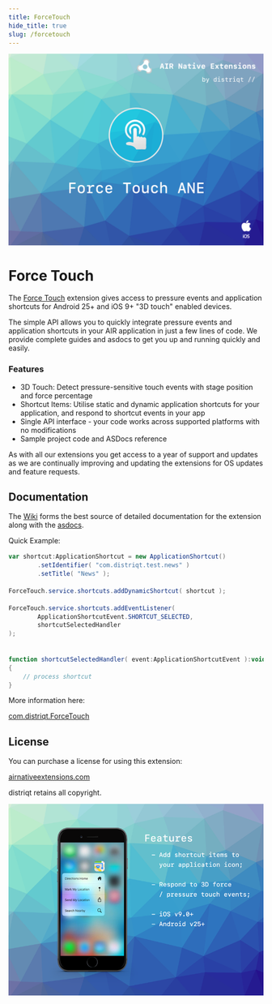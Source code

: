 ```yaml
---
title: ForceTouch
hide_title: true
slug: /forcetouch
---
```


![](images/hero.png)

# Force Touch

The [Force Touch](https://airnativeextensions.com/extension/com.distriqt.ForceTouch) 
extension gives access to pressure events and application shortcuts for Android 25+ and iOS 9+ "3D touch" enabled devices.

The simple API allows you to quickly integrate pressure events and application shortcuts in your AIR application in just a few lines of code. 
We provide complete guides and asdocs to get you up and running quickly and easily.


### Features

- 3D Touch: Detect pressure-sensitive touch events with stage position and force percentage
- Shortcut Items: Utilise static and dynamic application shortcuts for your application, and respond to shortcut events in your app
- Single API interface - your code works across supported platforms with no modifications
- Sample project code and ASDocs reference


As with all our extensions you get access to a year of support and updates as we are 
continually improving and updating the extensions for OS updates and feature requests.


## Documentation

The [Wiki](https://github.com/distriqt/ANE-ForceTouch/wiki) forms the best source of detailed documentation for the extension along with the [asdocs](https://docs.airnativeextensions.com/asdocs/forcetouch). 

Quick Example: 

```actionscript
var shortcut:ApplicationShortcut = new ApplicationShortcut()
        .setIdentifier( "com.distriqt.test.news" )
        .setTitle( "News" );

ForceTouch.service.shortcuts.addDynamicShortcut( shortcut );

ForceTouch.service.shortcuts.addEventListener(
        ApplicationShortcutEvent.SHORTCUT_SELECTED,
        shortcutSelectedHandler
);


function shortcutSelectedHandler( event:ApplicationShortcutEvent ):void
{
    // process shortcut
}
```

More information here: 

[com.distriqt.ForceTouch](https://airnativeextensions.com/extension/com.distriqt.ForceTouch)


## License

You can purchase a license for using this extension:

[airnativeextensions.com](https://airnativeextensions.com/)

distriqt retains all copyright.



![](images/promo.png)